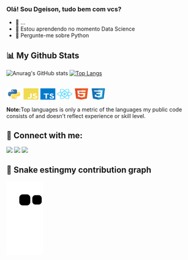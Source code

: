 ### Olá! Sou Dgeison, tudo bem com vcs?
- 🔭 ...
- 🌱 Estou aprendendo no momento Data Science 
- 💬 Pergunte-me sobre Python
## 📊 My Github Stats
<div>
  
  ![Anurag's GitHub stats](https://github-readme-stats.vercel.app/api?username=dgeison&show_icons=true&theme=radical)
  [![Top Langs](https://github-readme-stats.vercel.app/api/top-langs/?username=dgeison&layout=compact)](https://github.com/dgeison/github-readme-stats)

<div style="display: inline_block"><br>
  <img align="center" alt="Dg-Python" height="30" width="40" src="https://raw.githubusercontent.com/devicons/devicon/master/icons/python/python-original.svg">
  <img align="center" alt="Dg-Js" height="30" width="40" src="https://raw.githubusercontent.com/devicons/devicon/master/icons/javascript/javascript-plain.svg">
  <img align="center" alt="Dg-Ts" height="30" width="40" src="https://raw.githubusercontent.com/devicons/devicon/master/icons/typescript/typescript-plain.svg">
  <img align="center" alt="Dg-React" height="30" width="40" src="https://raw.githubusercontent.com/devicons/devicon/master/icons/react/react-original.svg">
  <img align="center" alt="Dg-HTML" height="30" width="40" src="https://raw.githubusercontent.com/devicons/devicon/master/icons/html5/html5-original.svg">
  <img align="center" alt="Dg-CSS" height="30" width="40" src="https://raw.githubusercontent.com/devicons/devicon/master/icons/css3/css3-original.svg">
</div>
</br>
<b>Note:</b>Top languages is only a metric of the languages my public code consists of and doesn't reflect experience or skill level.
  
  
## 📩 Connect with me:
<div>
<a href="https://www.linkedin.com/in/dgeisondev" target="_blank"><img src="https://img.shields.io/badge/-LinkedIn-%230077B5?style=for-the-badge&logo=linkedin&logoColor=white" target="_blank"></a>  
<a href="https://instagram.com/dgeison" target="_blank"><img src="https://img.shields.io/badge/-Instagram-%23E4405F?style=for-the-badge&logo=instagram&logoColor=white" target="_blank"></a>
<a href = "mailto:paradg@gmail.com"><img src="https://img.shields.io/badge/Gmail-D14836?style=for-the-badge&logo=gmail&logoColor=white" target="_blank"></a>
</div>



## 🐍 Snake estingmy contribution graph  
![Snake animation](https://github.com/dgeison/dgeison/blob/output/github-contribution-grid-snake.svg)
  
